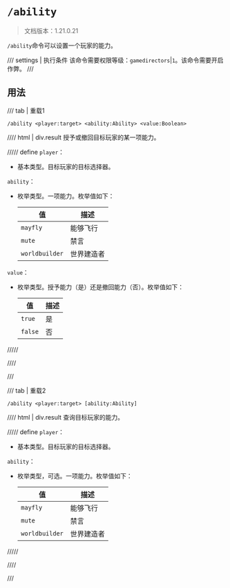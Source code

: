 # `/ability`

> 文档版本：1.21.0.21

`/ability`命令可以设置一个玩家的能力。

/// settings | 执行条件
该命令需要权限等级：`gamedirectors`|`1`。该命令需要开启作弊。
///

## 用法

/// tab | 重载1
```mcfunction
/ability <player:target> <ability:Ability> <value:Boolean>
```

//// html | div.result
授予或撤回目标玩家的某一项能力。

///// define
`player`：<!-- md:samp target -->

- 基本类型。目标玩家的目标选择器。

`ability`：<!-- md:samp Ability -->

- 枚举类型。一项能力。枚举值如下：

  |值|描述|
  |---|---|
  |`mayfly`|能够飞行|
  |`mute`|禁言|
  |`worldbuilder`|世界建造者|


`value`：<!-- md:samp Boolean -->

- 枚举类型。授予能力（是）还是撤回能力（否）。枚举值如下：

  |值|描述|
  |---|---|
  |`true`|是|
  |`false`|否|



/////

////

///

/// tab | 重载2
```mcfunction
/ability <player:target> [ability:Ability]
```

//// html | div.result
查询目标玩家的能力。

///// define
`player`：<!-- md:samp target -->

- 基本类型。目标玩家的目标选择器。

`ability`：<!-- md:samp Ability -->

- 枚举类型，可选。一项能力。枚举值如下：

  |值|描述|
  |---|---|
  |`mayfly`|能够飞行|
  |`mute`|禁言|
  |`worldbuilder`|世界建造者|



/////

////

///
